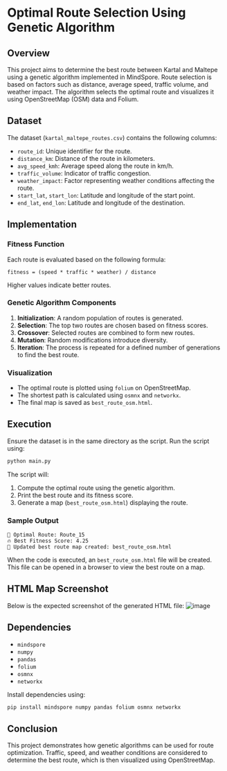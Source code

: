 # Optimal Route Selection Using Genetic Algorithm

## Overview
This project aims to determine the best route between Kartal and Maltepe using a genetic algorithm implemented in MindSpore. Route selection is based on factors such as distance, average speed, traffic volume, and weather impact. The algorithm selects the optimal route and visualizes it using OpenStreetMap (OSM) data and Folium.

## Dataset
The dataset (`kartal_maltepe_routes.csv`) contains the following columns:
- `route_id`: Unique identifier for the route.
- `distance_km`: Distance of the route in kilometers.
- `avg_speed_kmh`: Average speed along the route in km/h.
- `traffic_volume`: Indicator of traffic congestion.
- `weather_impact`: Factor representing weather conditions affecting the route.
- `start_lat`, `start_lon`: Latitude and longitude of the start point.
- `end_lat`, `end_lon`: Latitude and longitude of the destination.

## Implementation
### Fitness Function
Each route is evaluated based on the following formula:

```
fitness = (speed * traffic * weather) / distance
```

Higher values indicate better routes.

### Genetic Algorithm Components
1. **Initialization**: A random population of routes is generated.
2. **Selection**: The top two routes are chosen based on fitness scores.
3. **Crossover**: Selected routes are combined to form new routes.
4. **Mutation**: Random modifications introduce diversity.
5. **Iteration**: The process is repeated for a defined number of generations to find the best route.

### Visualization
- The optimal route is plotted using `folium` on OpenStreetMap.
- The shortest path is calculated using `osmnx` and `networkx`.
- The final map is saved as `best_route_osm.html`.

## Execution
Ensure the dataset is in the same directory as the script. Run the script using:
```bash
python main.py
```
The script will:
1. Compute the optimal route using the genetic algorithm.
2. Print the best route and its fitness score.
3. Generate a map (`best_route_osm.html`) displaying the route.

### Sample Output
```
🚀 Optimal Route: Route_15
🔥 Best Fitness Score: 4.25
📌 Updated best route map created: best_route_osm.html
```

When the code is executed, an `best_route_osm.html` file will be created. This file can be opened in a browser to view the best route on a map.

## HTML Map Screenshot
Below is the expected screenshot of the generated HTML file:
![image](https://github.com/user-attachments/assets/f35ffa66-1152-4413-a057-b11f06ca2fed)


## Dependencies
- `mindspore`
- `numpy`
- `pandas`
- `folium`
- `osmnx`
- `networkx`

Install dependencies using:
```bash
pip install mindspore numpy pandas folium osmnx networkx
```

## Conclusion
This project demonstrates how genetic algorithms can be used for route optimization. Traffic, speed, and weather conditions are considered to determine the best route, which is then visualized using OpenStreetMap.
